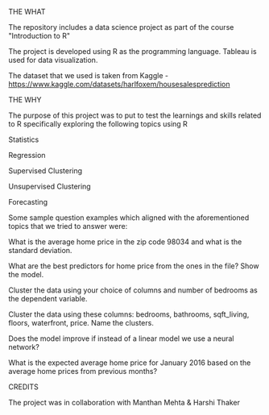 THE WHAT

The repository includes a data science project as part of the course "Introduction to R"

The project is developed using R as the programming language. Tableau is used for data visualization.

The dataset that we used is taken from Kaggle - https://www.kaggle.com/datasets/harlfoxem/housesalesprediction


THE WHY

The purpose of this project was to put to test the learnings and skills related to R specifically exploring the following topics using R

Statistics

Regression

Supervised Clustering

Unsupervised Clustering

Forecasting

Some sample question examples which aligned with the aforementioned topics that we tried to answer were:

What is the average home price in the zip code 98034 and what is the standard deviation.

What are the best predictors for home price from the ones in the file? Show the model.

Cluster the data using your choice of columns and number of bedrooms as the dependent variable.

Cluster the data using these columns: bedrooms, bathrooms, sqft_living, floors, waterfront, price. Name the clusters.

Does the model improve if instead of a linear model we use a neural network?

What is the expected average home price for January 2016 based on the average home prices from previous months?


CREDITS

The project was in collaboration with Manthan Mehta & Harshi Thaker
